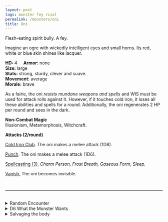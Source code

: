 ```yaml
---
layout: post
tags: monster fey rival
permalink: /monsters/oni
title: Oni
---
```


Flesh-eating spirit bully. A fey.

Imagine an ogre with wickedly intelligent eyes and small horns. Its red, white or blue skin shines like lacquer.

**HD:** 4  &nbsp; &nbsp;  **Armor:** none <br>
**Size:** large <br>
**Stats:** strong, sturdy, clever and suave. <br>
**Movement:** average <br>
**Morale:** brave <br>

As a fairie, the oni *resists mundane weapons and spells* and WIS must be used for attack rolls against it. However, if it touches cold iron, it loses all these abilities and spells for a round. Additionally, the oni regenerates 2 HP per round and sees in the dark.

**Non-Combat Magic** <br>
Illusionism, Metamorphosis, Witchcraft.

**Attacks (2/round)**

<ins>Cold Iron Club</ins>. The oni makes a melee attack (1D8).

<ins>Punch</ins>. The oni makes a melee attack (1D6).

<ins>Spellcasting (3).</ins> *Charm Person, Frost Breath, Gaseous Form, Sleep.*

<ins>Vanish.</ins> The oni becomes invisible.

<br>

---

<br> 

<details markdown="1">
<summary>Random Encounter</summary>

1. **Monster:** 1 oni.
1. **Lair:** Huge bell in a shrine made of lacquered bones.<br>	&nbsp; OR <br>	**Omen:** Cocky cackle.
1. **Spoor:** A parent in panick: "My baby's disappeared!"
1. **Tracks:** Ogre foot tracks.
1. **Trace:** A grinning mask made of lacquered wood.
1. **Trace:** Children have been disapearing.
</details>

<details markdown="1">
<summary>D6 What the Monster Wants </summary>

1. Kidnap local children.
1. Corrupt the local church.
1. Rule the area, but incognito.
1. Take over the area from another fey.
1. Steal from a local petty god.
1. Train prospective heroes in martial arts.

</details>

<details markdown="1">
<summary>Salvaging the body</summary>
  
You find a large and heavy cold iron club, a lacquered wood mask of the oni's face, and 1D4 trinkets from previous victims:

1. A pious monk.
2. An innocent shepherd.
3. A lost children.
4. A warrior.
5. A fey.
6. A beast.

Wearing the mask gives the wicked inspiration to create a spell with the word *ogre*.

</details>
